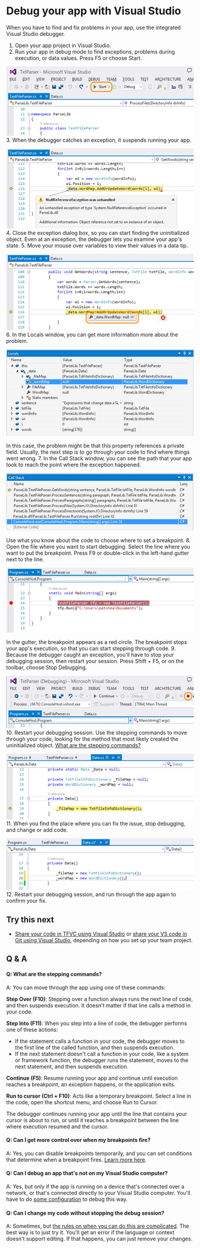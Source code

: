 <properties
	pageTitle="Debug your app with Visual Studio"
  description="Debug your app with Visual Studio"
  services="visual-studio-online"
  documentationCenter = ""
  authors="terryaustin"
  manager="terryaustin"
  editor="terryaustin" /> 

# Debug your app with Visual Studio


When you have to find and fix problems in your app, 
use the integrated Visual Studio debugger.


1. Open your app project in Visual Studio.
2. Run your app in debug mode to find exceptions, problems during execution, 
or data values. Press F5 or choose Start.



![Start debugging - choose Start or press F5](./media/debug-your-app-vs/DBG_VSCOM_Start.png)
3. When the debugger catches an exception, it suspends running your app.



![Stop at exception](./media/debug-your-app-vs/DBG_VSCOM_StopAtException.png)
4. Close the exception dialog box, so you can start finding the uninitialized 
object. Even at an exception, the debugger lets you examine your app's state.
5. Move your mouse over variables to view their values in a data tip.



![View variable values in a data tip](./media/debug-your-app-vs/DBG_VSCOM_DataTips.png)
6. In the Locals window, you can get more information more about the problem.



![View local values](./media/debug-your-app-vs/DBG_VSCOM_Locals.png)



In this case, the problem might be that this property 
references a private field. Usually, the next step is to go 
through your code to find where things went wrong.
7. In the Call Stack window, you can see the path that your app took 
to reach the point where the exception happened.



![View the call stack](./media/debug-your-app-vs/DBG_VSCOM_CallStack.png)



Use what you know about the code to choose where to set a breakpoint.
8. Open the file where you want to start debugging. Select 
the line where you want to put the breakpoint. Press F9 or double-click in the 
left-hand gutter next to the line.



![Set a breakpoint](./media/debug-your-app-vs/DBG_VSCOM_SetBreakpoint.png)



In the gutter, the breakpoint appears as a red circle. The breakpoint 
stops your app's execution, so that you can start stepping through code.
9. Because the debugger caught an exception, you'll have to stop your
debugging session, then restart your session. Press Shift + F5, 
or on the toolbar, choose Stop Debugging.



![Stop debugging](./media/debug-your-app-vs/DBG_VSCOM_StopDebugging.png)
10. Restart your debugging session. Use the stepping commands 
to move through your code, looking for the method that most
likely created the uninitialized object. 
[What are the stepping commands?](debug-your-app-vs.md#step_commands)



![Find the uninitialized variable](./media/debug-your-app-vs/DBG_VSCOM_FindProblem.png)
11. When you find the place where you can fix the issue, 
stop debugging, and change or add code.



![Fix the issue in code](./media/debug-your-app-vs/DBG_VSCOM_FixCode.png)
12. Restart your debugging session, and run through the app 
again to confirm your fix.

## Try this next

- [Share your code in TFVC using Visual Studio](share-your-code-in-tfvc-vs.md) or
[share your VS code in Git using Visual Studio](share-your-code-in-git-vs.md), 
depending on how you set up your team project.

## Q &amp; A

#### Q:    What are the stepping commands?


A:  You can move through the app using one of these commands:



**Step Over (F10)**: Stepping over a function always runs
the next line of code, and then suspends execution. It doesn't
matter if that line calls a method in your code.



**Step Into (F11)**: When you step into a line of code, 
the debugger performs one of these actions:


- If the statement calls a function in your code, 
the debugger moves to the first line of the called 
function, and then suspends execution.
- If the next statement doesn't call a function in your code,
like a system or framework function, the debugger runs the statement, 
moves to the next statement, and then suspends execution.


**Continue (F5)**: Resume running your app and continue 
until execution reaches a breakpoint, an exception happens, 
or the application exits.



**Run to cursor (Ctrl + F10)**: Acts like a temporary breakpoint. 
Select a line in the code, open the shortcut menu, and choose Run to Cursor.



The debugger continues running your app until the line that contains 
your cursor is about to run, or until it reaches a breakpoint between 
the line where execution resumed and the cursor.






#### Q:    Can I get more control over when my breakpoints fire?


A:  Yes, you can disable breakpoints temporarily, and you can set 
conditions that determine when a breakpoint fires. 
[Learn more here](https://msdn.microsoft.com/library/5557y8b4%28v=vs.120%29.aspx).






#### Q:    Can I debug an app that's not on my Visual Studio computer?


A:  Yes, but only if the app is running on a device that's connected over a network, 
or that's connected directly to your Visual Studio computer. You'll have to do 
[some configuration](https://msdn.microsoft.com/library/y7f5zaaa%28v=vs.120%29.aspx) 
to debug this way.






#### Q:    Can I change my code without stopping the debug session?


A:  Sometimes, but
[the rules on when you can do this are complicated](https://msdn.microsoft.com/library/bcew296c%28v=vs.120%29.aspx). 
The best way is to just try it. You'll get an error if the language or context 
doesn't support editing. If that happens, you can just remove your changes.
